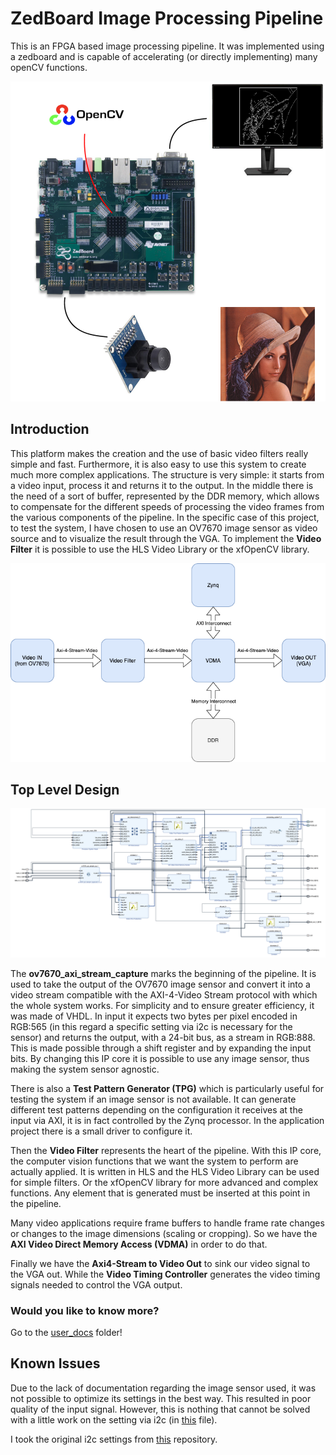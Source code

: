 # ZedBoard Image Processing Pipeline
This is an FPGA based image processing pipeline. It was implemented using a zedboard and is capable of accelerating (or directly implementing) many openCV functions.

<img src="user_docs/imgs/zedboard.png" alt="zedboard" style="zoom:50%;" />

## Introduction

This platform makes the creation and the use of basic video filters really simple and fast. Furthermore, it is also easy to use this system to create much more complex applications. The structure is very simple: it starts from a video input, process it and returns it to the output. In the middle there is the need of a sort of buffer, represented by the DDR memory, which allows to compensate for the different speeds of processing the video frames from the various components of the pipeline. In the specific case of this project, to test the system, I have chosen to use an OV7670 image sensor as video source and to visualize the result through the VGA. To implement the **Video Filter** it is possible to use the HLS Video Library or the xfOpenCV library.



<img src="user_docs/imgs/logicDiagram.png" alt="logiDiagram" style="zoom:90%;" />



## Top Level Design

<img src="user_docs/imgs/topDesign.png" alt="topDesign" style="zoom:90%;" />



The **ov7670_axi_stream_capture** marks the beginning of the pipeline. It is used to take the output of the OV7670 image sensor and convert it into a video stream compatible with the AXI-4-Video Stream protocol with which the whole system works. For simplicity and to ensure greater efficiency, it was made of VHDL. In input it expects two bytes per pixel encoded in RGB:565 (in this regard a specific setting via i2c is necessary for the sensor) and returns the output, with a 24-bit bus, as a stream in RGB:888. This is made possible through a shift register and by expanding the input bits. By changing this IP core it is possible to use any image sensor, thus making the system sensor agnostic.

There is also a **Test Pattern Generator (TPG)** which is particularly useful for testing the system if an image sensor is not available. It can generate different test patterns depending on the configuration it receives at the input via AXI, it is in fact controlled by the Zynq processor. In the application project there is a small driver to configure it.

Then the **Video Filter** represents the heart of the pipeline. With this IP core, the computer vision functions that we want the system to perform are actually applied. It is written in HLS and the HLS Video Library can be used for simple filters. Or the xfOpenCV library for more advanced and complex functions. Any element that is generated must be inserted at this point in the pipeline.

Many video applications require frame buffers to handle frame rate changes or changes to the image dimensions (scaling or cropping). So we have the **AXI Video Direct Memory Access (VDMA)** in order to do that.

Finally we have the **Axi4-Stream to Video Out** to sink our video signal to the VGA out. While the **Video Timing Controller** generates the video timing signals needed to control the VGA output.



### Would you like to know more?

Go to the [user_docs](https://github.com/ugoleone/zedboard_image_processing_pipeline/tree/master/user_docs) folder!



## Known Issues

Due to the lack of documentation regarding the image sensor used, it was not possible to optimize its settings in the best way. This resulted in poor quality of the input signal. However, this is nothing that cannot be solved with a little work on the setting via i2c (in [this](https://github.com/ugoleone/zedboard_image_processing_pipeline/blob/master/baseVideoFinal/baseVideo.sdk/tpg_sdk/src/ov7670_config_i2c.c) file). 

I took the original i2c settings from [this](https://github.com/smatt-github/SmartCamera) repository.